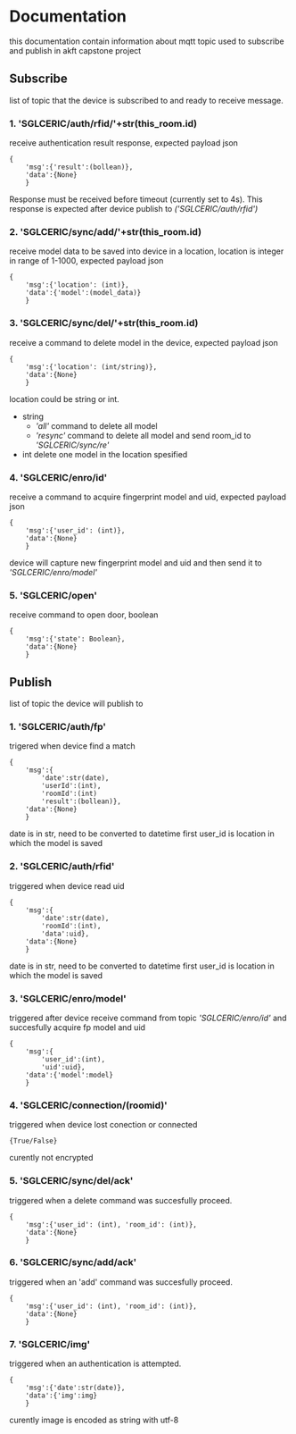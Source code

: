 # Documentation
this documentation contain information about mqtt topic used to subscribe and publish in akft capstone project

## Subscribe
list of topic that the device is subscribed to and ready to receive message.

### 1. 'SGLCERIC/auth/rfid/'+str(this_room.id)
receive authentication result response, expected payload json
```
{
    'msg':{'result':(bollean)},
    'data':{None}
    }
```
Response must be received before timeout (currently set to 4s). This response is expected after device publish to _('SGLCERIC/auth/rfid')_

### 2.	'SGLCERIC/sync/add/'+str(this_room.id)
receive model data to be saved into device in a location, location is integer in range of 1-1000, expected payload json 
```
{
    'msg':{'location': (int)},
    'data':{'model':(model_data)}
    }
```

### 3. 'SGLCERIC/sync/del/'+str(this_room.id)
receive a command to delete model in the device, expected payload json
```
{
    'msg':{'location': (int/string)},
    'data':{None}
    }
```
location could be string or int.
* string
    * _'all'_ command to delete all model
    * _'resync'_ command to delete all model and send room_id to _'SGLCERIC/sync/re'_
* int
delete one model in the location spesified

### 4. 'SGLCERIC/enro/id'
receive a command to acquire fingerprint model and uid, expected payload json
```
{
    'msg':{'user_id': (int)},
    'data':{None}
    }
```
device will capture new fingerprint model and uid and then send it to _'SGLCERIC/enro/model'_

### 5. 'SGLCERIC/open'
receive command to open door, boolean
```
{
    'msg':{'state': Boolean},
    'data':{None}
    }
```

## Publish
list of topic the device will publish to
### 1. 'SGLCERIC/auth/fp'
trigered when device find a match 
```
{
    'msg':{
        'date':str(date),
        'userId':(int),
        'roomId':(int)
        'result':(bollean)},
    'data':{None}
    }
```
date is in str, need to be converted to datetime first
user_id is location in which the model is saved

### 2. 'SGLCERIC/auth/rfid'
triggered when device read uid
```
{
    'msg':{
        'date':str(date),
        'roomId':(int),
        'data':uid},
    'data':{None}
    }
```
date is in str, need to be converted to datetime first
user_id is location in which the model is saved

### 3. 'SGLCERIC/enro/model'
triggered after device receive command from topic _'SGLCERIC/enro/id'_ and succesfully acquire fp model and uid
```
{
    'msg':{
        'user_id':(int),
        'uid':uid},
    'data':{'model':model}
    }
```

### 4. 'SGLCERIC/connection/(roomid)'
triggered when device lost conection or connected
```
{True/False}
```
curently not encrypted

### 5. 'SGLCERIC/sync/del/ack'
triggered when a delete command was succesfully proceed.
```
{
    'msg':{'user_id': (int), 'room_id': (int)},
    'data':{None}
    }
```

### 6. 'SGLCERIC/sync/add/ack'
triggered when an 'add' command was succesfully proceed.
```
{
    'msg':{'user_id': (int), 'room_id': (int)},
    'data':{None}
    }
```

### 7. 'SGLCERIC/img'
triggered when an authentication is attempted.
```
{
    'msg':{'date':str(date)},
    'data':{'img':img}
    }
```
curently image is encoded as string with utf-8